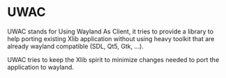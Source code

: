 UWAC
====

UWAC stands for Using Wayland As Client, it tries to provide a library to help porting existing 
Xlib application without using heavy toolkit that are already wayland compatible (SDL, Qt5, Gtk, ...).

UWAC tries to keep the Xlib spirit to minimize changes needed to port the application to wayland.
